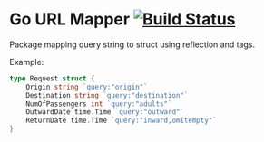 # Go URL Mapper [![Build Status](https://travis-ci.org/assertis/url-mapper.svg?branch=master)](https://travis-ci.org/assertis/url-mapper)

Package mapping query string to struct using reflection and tags.

Example:

```go
type Request struct {
    Origin string `query:"origin"` 
    Destination string `query:"destination"`
    NumOfPassengers int `query:"adults"`
    OutwardDate time.Time `query:"outward"`
    ReturnDate time.Time `query:"inward,omitempty"`
}
```
